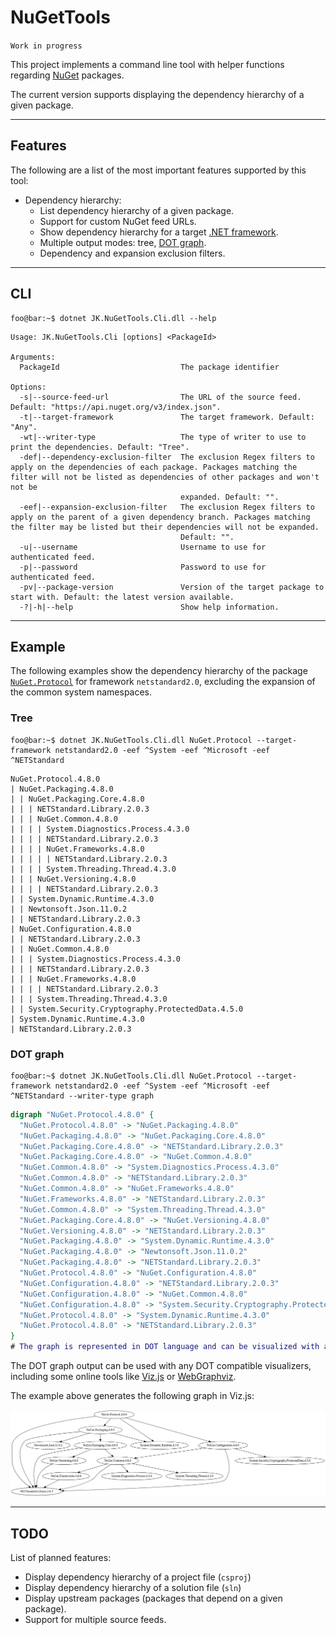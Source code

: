 # NuGetTools

`Work in progress`

This project implements a command line tool with helper functions regarding [NuGet](https://www.nuget.org/) packages.

The current version supports displaying the dependency hierarchy of a given package.

---
## Features

The following are a list of the most important features supported by this tool:
- Dependency hierarchy:
    - List dependency hierarchy of a given package.
    - Support for custom NuGet feed URLs.
    - Show dependency hierarchy for a target [.NET framework](https://docs.microsoft.com/en-us/nuget/reference/target-frameworks).
    - Multiple output modes: tree, [DOT graph](https://en.wikipedia.org/wiki/DOT_(graph_description_language)).
    - Dependency and expansion exclusion filters.

---
## CLI

```shell
foo@bar:~$ dotnet JK.NuGetTools.Cli.dll --help
```

```
Usage: JK.NuGetTools.Cli [options] <PackageId>

Arguments:
  PackageId                           The package identifier

Options:
  -s|--source-feed-url                The URL of the source feed. Default: "https://api.nuget.org/v3/index.json".
  -t|--target-framework               The target framework. Default: "Any".
  -wt|--writer-type                   The type of writer to use to print the dependencies. Default: "Tree".
  -def|--dependency-exclusion-filter  The exclusion Regex filters to apply on the dependencies of each package. Packages matching the filter will not be listed as dependencies of other packages and won't not be
                                      expanded. Default: "".
  -eef|--expansion-exclusion-filter   The exclusion Regex filters to apply on the parent of a given dependency branch. Packages matching the filter may be listed but their dependencies will not be expanded.
                                      Default: "".
  -u|--username                       Username to use for authenticated feed.
  -p|--password                       Password to use for authenticated feed.
  -pv|--package-version               Version of the target package to start with. Default: the latest version available.
  -?|-h|--help                        Show help information.
```

---
## Example

The following examples show the dependency hierarchy of the package [`NuGet.Protocol`](https://www.nuget.org/packages/NuGet.Protocol/) for framework `netstandard2.0`, excluding the expansion of the common system namespaces.

### Tree

```shell
foo@bar:~$ dotnet JK.NuGetTools.Cli.dll NuGet.Protocol --target-framework netstandard2.0 -eef ^System -eef ^Microsoft -eef ^NETStandard
```
```
NuGet.Protocol.4.8.0
| NuGet.Packaging.4.8.0
| | NuGet.Packaging.Core.4.8.0
| | | NETStandard.Library.2.0.3
| | | NuGet.Common.4.8.0
| | | | System.Diagnostics.Process.4.3.0
| | | | NETStandard.Library.2.0.3
| | | | NuGet.Frameworks.4.8.0
| | | | | NETStandard.Library.2.0.3
| | | | System.Threading.Thread.4.3.0
| | | NuGet.Versioning.4.8.0
| | | | NETStandard.Library.2.0.3
| | System.Dynamic.Runtime.4.3.0
| | Newtonsoft.Json.11.0.2
| | NETStandard.Library.2.0.3
| NuGet.Configuration.4.8.0
| | NETStandard.Library.2.0.3
| | NuGet.Common.4.8.0
| | | System.Diagnostics.Process.4.3.0
| | | NETStandard.Library.2.0.3
| | | NuGet.Frameworks.4.8.0
| | | | NETStandard.Library.2.0.3
| | | System.Threading.Thread.4.3.0
| | System.Security.Cryptography.ProtectedData.4.5.0
| System.Dynamic.Runtime.4.3.0
| NETStandard.Library.2.0.3
```

### DOT graph

```shell
foo@bar:~$ dotnet JK.NuGetTools.Cli.dll NuGet.Protocol --target-framework netstandard2.0 -eef ^System -eef ^Microsoft -eef ^NETStandard --writer-type graph
```
```dot
digraph "NuGet.Protocol.4.8.0" {
  "NuGet.Protocol.4.8.0" -> "NuGet.Packaging.4.8.0"
  "NuGet.Packaging.4.8.0" -> "NuGet.Packaging.Core.4.8.0"
  "NuGet.Packaging.Core.4.8.0" -> "NETStandard.Library.2.0.3"
  "NuGet.Packaging.Core.4.8.0" -> "NuGet.Common.4.8.0"
  "NuGet.Common.4.8.0" -> "System.Diagnostics.Process.4.3.0"
  "NuGet.Common.4.8.0" -> "NETStandard.Library.2.0.3"
  "NuGet.Common.4.8.0" -> "NuGet.Frameworks.4.8.0"
  "NuGet.Frameworks.4.8.0" -> "NETStandard.Library.2.0.3"
  "NuGet.Common.4.8.0" -> "System.Threading.Thread.4.3.0"
  "NuGet.Packaging.Core.4.8.0" -> "NuGet.Versioning.4.8.0"
  "NuGet.Versioning.4.8.0" -> "NETStandard.Library.2.0.3"
  "NuGet.Packaging.4.8.0" -> "System.Dynamic.Runtime.4.3.0"
  "NuGet.Packaging.4.8.0" -> "Newtonsoft.Json.11.0.2"
  "NuGet.Packaging.4.8.0" -> "NETStandard.Library.2.0.3"
  "NuGet.Protocol.4.8.0" -> "NuGet.Configuration.4.8.0"
  "NuGet.Configuration.4.8.0" -> "NETStandard.Library.2.0.3"
  "NuGet.Configuration.4.8.0" -> "NuGet.Common.4.8.0"
  "NuGet.Configuration.4.8.0" -> "System.Security.Cryptography.ProtectedData.4.5.0"
  "NuGet.Protocol.4.8.0" -> "System.Dynamic.Runtime.4.3.0"
  "NuGet.Protocol.4.8.0" -> "NETStandard.Library.2.0.3"
}
# The graph is represented in DOT language and can be visualized with any graphviz based visualizer like the online tool http://viz-js.com/.
```

The DOT graph output can be used with any DOT compatible visualizers, including some online tools like [Viz.js](http://viz-js.com/) or [WebGraphviz](http://www.webgraphviz.com/).

The example above generates the following graph in Viz.js:

![NuGet.Protocol dependencies graph](/docs/images/dependency_graph_nuget.protocol.png)

---
## TODO

List of planned features:
- Display dependency hierarchy of a project file (`csproj`)
- Display dependency hierarchy of a solution file (`sln`)
- Display upstream packages (packages that depend on a given package).
- Support for multiple source feeds.
